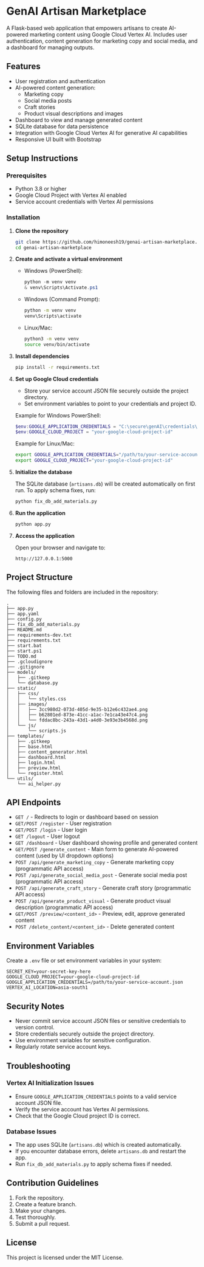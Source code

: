 # GenAI Artisan Marketplace

A Flask-based web application that empowers artisans to create AI-powered marketing content using Google Cloud Vertex AI. Includes user authentication, content generation for marketing copy and social media, and a dashboard for managing outputs.

## Features

- User registration and authentication
- AI-powered content generation:
  - Marketing copy
  - Social media posts
  - Craft stories
  - Product visual descriptions and images
- Dashboard to view and manage generated content
- SQLite database for data persistence
- Integration with Google Cloud Vertex AI for generative AI capabilities
- Responsive UI built with Bootstrap

## Setup Instructions

### Prerequisites

- Python 3.8 or higher
- Google Cloud Project with Vertex AI enabled
- Service account credentials with Vertex AI permissions

### Installation

1. **Clone the repository**

   ```bash
   git clone https://github.com/himoneesh19/genai-artisan-marketplace.git
   cd genai-artisan-marketplace
   ```

2. **Create and activate a virtual environment**

   - Windows (PowerShell):

     ```powershell
     python -m venv venv
     & venv\Scripts\Activate.ps1
     ```

   - Windows (Command Prompt):

     ```cmd
     python -m venv venv
     venv\Scripts\activate
     ```

   - Linux/Mac:

     ```bash
     python3 -m venv venv
     source venv/bin/activate
     ```

3. **Install dependencies**

   ```bash
   pip install -r requirements.txt
   ```

4. **Set up Google Cloud credentials**

   - Store your service account JSON file securely outside the project directory.
   - Set environment variables to point to your credentials and project ID.

   Example for Windows PowerShell:

   ```powershell
   $env:GOOGLE_APPLICATION_CREDENTIALS = "C:\secure\genAI\credentials\your-service-account.json"
   $env:GOOGLE_CLOUD_PROJECT = "your-google-cloud-project-id"
   ```

   Example for Linux/Mac:

   ```bash
   export GOOGLE_APPLICATION_CREDENTIALS="/path/to/your-service-account.json"
   export GOOGLE_CLOUD_PROJECT="your-google-cloud-project-id"
   ```

5. **Initialize the database**

   The SQLite database (`artisans.db`) will be created automatically on first run. To apply schema fixes, run:

   ```bash
   python fix_db_add_materials.py
   ```

6. **Run the application**

   ```bash
   python app.py
   ```

7. **Access the application**

   Open your browser and navigate to:

   ```
   http://127.0.0.1:5000
   ```

## Project Structure

The following files and folders are included in the repository:

```
.
├── app.py
├── app.yaml
├── config.py
├── fix_db_add_materials.py
├── README.md
├── requirements-dev.txt
├── requirements.txt
├── start.bat
├── start.ps1
├── TODO.md
├── .gcloudignore
├── .gitignore
├── models/
│   ├── .gitkeep
│   └── database.py
├── static/
│   ├── css/
│   │   └── styles.css
│   ├── images/
│   │   ├── 3cc980d2-073d-405d-9e35-b12e6c432ae4.png
│   │   ├── b62801ed-873e-41cc-a1ac-7e1ca43e47c4.png
│   │   └── fddac8bc-243a-43d1-a4d0-3e93e3b4568d.png
│   └── js/
│       └── scripts.js
├── templates/
│   ├── .gitkeep
│   ├── base.html
│   ├── content_generator.html
│   ├── dashboard.html
│   ├── login.html
│   ├── preview.html
│   └── register.html
└── utils/
    └── ai_helper.py
```

## API Endpoints

- `GET /` - Redirects to login or dashboard based on session
- `GET/POST /register` - User registration
- `GET/POST /login` - User login
- `GET /logout` - User logout
- `GET /dashboard` - User dashboard showing profile and generated content
- `GET/POST /generate_content` - Main form to generate AI-powered content (used by UI dropdown options)
- `POST /api/generate_marketing_copy` - Generate marketing copy (programmatic API access)
- `POST /api/generate_social_media_post` - Generate social media post (programmatic API access)
- `POST /api/generate_craft_story` - Generate craft story (programmatic API access)
- `POST /api/generate_product_visual` - Generate product visual description (programmatic API access)
- `GET/POST /preview/<content_id>` - Preview, edit, approve generated content
- `POST /delete_content/<content_id>` - Delete generated content

## Environment Variables

Create a `.env` file or set environment variables in your system:

```env
SECRET_KEY=your-secret-key-here
GOOGLE_CLOUD_PROJECT=your-google-cloud-project-id
GOOGLE_APPLICATION_CREDENTIALS=/path/to/your-service-account.json
VERTEX_AI_LOCATION=asia-south1
```

## Security Notes

- Never commit service account JSON files or sensitive credentials to version control.
- Store credentials securely outside the project directory.
- Use environment variables for sensitive configuration.
- Regularly rotate service account keys.

## Troubleshooting

### Vertex AI Initialization Issues

- Ensure `GOOGLE_APPLICATION_CREDENTIALS` points to a valid service account JSON file.
- Verify the service account has Vertex AI permissions.
- Check that the Google Cloud project ID is correct.

### Database Issues

- The app uses SQLite (`artisans.db`) which is created automatically.
- If you encounter database errors, delete `artisans.db` and restart the app.
- Run `fix_db_add_materials.py` to apply schema fixes if needed.

## Contribution Guidelines

1. Fork the repository.
2. Create a feature branch.
3. Make your changes.
4. Test thoroughly.
5. Submit a pull request.

## License

This project is licensed under the MIT License.
